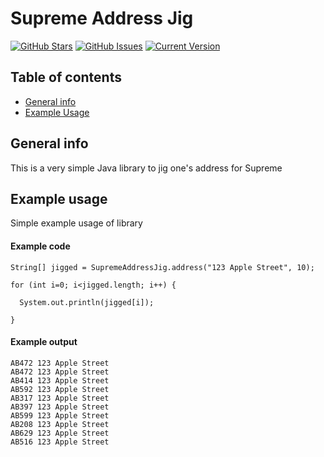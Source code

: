 Supreme Address Jig
============
[![GitHub Stars](https://img.shields.io/github/stars/IgorAntun/node-chat.svg)](https://github.com/bruhjimbo/SupremeAddressJig/stargazers) [![GitHub Issues](https://img.shields.io/github/issues/IgorAntun/node-chat.svg)](https://github.com/bruhjimbo/SupremeAddressJig/issues) [![Current Version](https://img.shields.io/badge/version-1.0.7-green.svg)](https://github.com/bruhjimbo/SupremeAddressJig/node-chat)

## Table of contents
* [General info](#general-info)
* [Example Usage](#example-usage)

## General info
This is a very simple Java library to jig one's address for Supreme
	
## Example usage
Simple example usage of library
#### Example code
```
String[] jigged = SupremeAddressJig.address("123 Apple Street", 10);
		
for (int i=0; i<jigged.length; i++) {

  System.out.println(jigged[i]);

}
```
#### Example output
```
AB472 123 Apple Street
AB472 123 Apple Street
AB414 123 Apple Street
AB592 123 Apple Street
AB317 123 Apple Street
AB397 123 Apple Street
AB599 123 Apple Street
AB208 123 Apple Street
AB629 123 Apple Street
AB516 123 Apple Street
```
